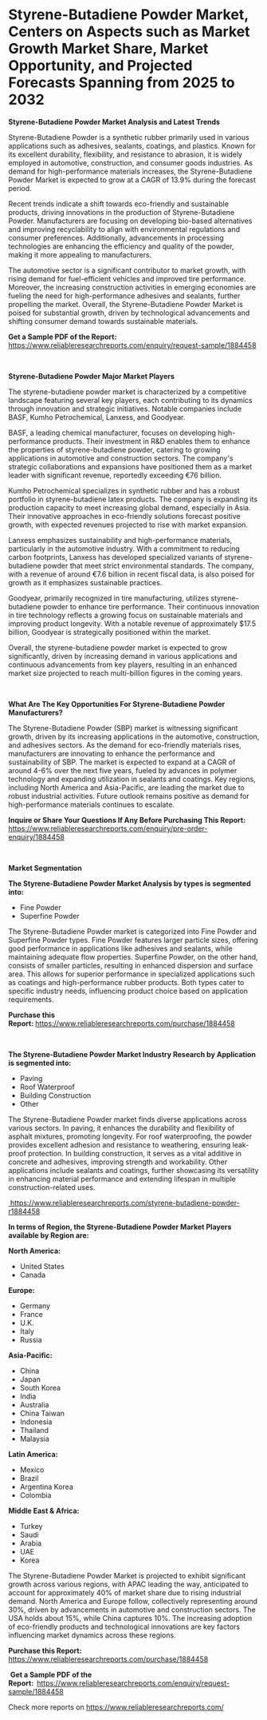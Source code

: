 <p><h1>Styrene-Butadiene Powder Market, Centers on Aspects such as Market Growth Market Share, Market Opportunity, and Projected Forecasts Spanning from 2025 to 2032</h1></p><p><strong>Styrene-Butadiene Powder Market Analysis and Latest Trends</strong></p>
<p><p>Styrene-Butadiene Powder is a synthetic rubber primarily used in various applications such as adhesives, sealants, coatings, and plastics. Known for its excellent durability, flexibility, and resistance to abrasion, it is widely employed in automotive, construction, and consumer goods industries. As demand for high-performance materials increases, the Styrene-Butadiene Powder Market is expected to grow at a CAGR of 13.9% during the forecast period.</p><p>Recent trends indicate a shift towards eco-friendly and sustainable products, driving innovations in the production of Styrene-Butadiene Powder. Manufacturers are focusing on developing bio-based alternatives and improving recyclability to align with environmental regulations and consumer preferences. Additionally, advancements in processing technologies are enhancing the efficiency and quality of the powder, making it more appealing to manufacturers.</p><p>The automotive sector is a significant contributor to market growth, with rising demand for fuel-efficient vehicles and improved tire performance. Moreover, the increasing construction activities in emerging economies are fueling the need for high-performance adhesives and sealants, further propelling the market. Overall, the Styrene-Butadiene Powder Market is poised for substantial growth, driven by technological advancements and shifting consumer demand towards sustainable materials.</p></p>
<p><strong>Get a Sample PDF of the Report:&nbsp;</strong> <a href="https://www.reliableresearchreports.com/enquiry/request-sample/1884458?utm_campaign=2102&utm_medium=2&utm_source=Github&utm_content=ia&utm_term=04022025&utm_id=styrene-butadiene-powder">https://www.reliableresearchreports.com/enquiry/request-sample/1884458</a></p>
<p>&nbsp;</p>
<p><strong>Styrene-Butadiene Powder Major Market Players</strong></p>
<p><p>The styrene-butadiene powder market is characterized by a competitive landscape featuring several key players, each contributing to its dynamics through innovation and strategic initiatives. Notable companies include BASF, Kumho Petrochemical, Lanxess, and Goodyear.</p><p>BASF, a leading chemical manufacturer, focuses on developing high-performance products. Their investment in R&D enables them to enhance the properties of styrene-butadiene powder, catering to growing applications in automotive and construction sectors. The company's strategic collaborations and expansions have positioned them as a market leader with significant revenue, reportedly exceeding €76 billion.</p><p>Kumho Petrochemical specializes in synthetic rubber and has a robust portfolio in styrene-butadiene latex products. The company is expanding its production capacity to meet increasing global demand, especially in Asia. Their innovative approaches in eco-friendly solutions forecast positive growth, with expected revenues projected to rise with market expansion.</p><p>Lanxess emphasizes sustainability and high-performance materials, particularly in the automotive industry. With a commitment to reducing carbon footprints, Lanxess has developed specialized variants of styrene-butadiene powder that meet strict environmental standards. The company, with a revenue of around €7.6 billion in recent fiscal data, is also poised for growth as it emphasizes sustainable practices.</p><p>Goodyear, primarily recognized in tire manufacturing, utilizes styrene-butadiene powder to enhance tire performance. Their continuous innovation in tire technology reflects a growing focus on sustainable materials and improving product longevity. With a notable revenue of approximately $17.5 billion, Goodyear is strategically positioned within the market.</p><p>Overall, the styrene-butadiene powder market is expected to grow significantly, driven by increasing demand in various applications and continuous advancements from key players, resulting in an enhanced market size projected to reach multi-billion figures in the coming years.</p></p>
<p>&nbsp;</p>
<p><strong>What Are The Key Opportunities For Styrene-Butadiene Powder Manufacturers?</strong></p>
<p><p>The Styrene-Butadiene Powder (SBP) market is witnessing significant growth, driven by its increasing applications in the automotive, construction, and adhesives sectors. As the demand for eco-friendly materials rises, manufacturers are innovating to enhance the performance and sustainability of SBP. The market is expected to expand at a CAGR of around 4-6% over the next five years, fueled by advances in polymer technology and expanding utilization in sealants and coatings. Key regions, including North America and Asia-Pacific, are leading the market due to robust industrial activities. Future outlook remains positive as demand for high-performance materials continues to escalate.</p></p>
<p><strong>Inquire or Share Your Questions If Any Before Purchasing This Report:</strong> <a href="https://www.reliableresearchreports.com/enquiry/pre-order-enquiry/1884458?utm_campaign=2102&utm_medium=2&utm_source=Github&utm_content=ia&utm_term=04022025&utm_id=styrene-butadiene-powder">https://www.reliableresearchreports.com/enquiry/pre-order-enquiry/1884458</a></p>
<p>&nbsp;</p>
<p><strong>Market Segmentation</strong></p>
<p><strong>The Styrene-Butadiene Powder Market Analysis by types is segmented into:</strong></p>
<p><ul><li>Fine Powder</li><li>Superfine Powder</li></ul></p>
<p><p>The Styrene-Butadiene Powder market is categorized into Fine Powder and Superfine Powder types. Fine Powder features larger particle sizes, offering good performance in applications like adhesives and sealants, while maintaining adequate flow properties. Superfine Powder, on the other hand, consists of smaller particles, resulting in enhanced dispersion and surface area. This allows for superior performance in specialized applications such as coatings and high-performance rubber products. Both types cater to specific industry needs, influencing product choice based on application requirements.</p></p>
<p><strong>Purchase this Report:&nbsp;</strong><a href="https://www.reliableresearchreports.com/purchase/1884458?utm_campaign=2102&utm_medium=2&utm_source=Github&utm_content=ia&utm_term=04022025&utm_id=styrene-butadiene-powder">https://www.reliableresearchreports.com/purchase/1884458</a></p>
<p>&nbsp;</p>
<p><strong>The Styrene-Butadiene Powder Market Industry Research by Application is segmented into:</strong></p>
<p><ul><li>Paving</li><li>Roof Waterproof</li><li>Building Construction</li><li>Other</li></ul></p>
<p><p>The Styrene-Butadiene Powder market finds diverse applications across various sectors. In paving, it enhances the durability and flexibility of asphalt mixtures, promoting longevity. For roof waterproofing, the powder provides excellent adhesion and resistance to weathering, ensuring leak-proof protection. In building construction, it serves as a vital additive in concrete and adhesives, improving strength and workability. Other applications include sealants and coatings, further showcasing its versatility in enhancing material performance and extending lifespan in multiple construction-related uses.</p></p>
<p><a href="https://www.reliableresearchreports.com/styrene-butadiene-powder-r1884458?utm_campaign=2102&utm_medium=2&utm_source=Github&utm_content=ia&utm_term=04022025&utm_id=styrene-butadiene-powder">&nbsp;https://www.reliableresearchreports.com/styrene-butadiene-powder-r1884458</a></p>
<p><strong>In terms of Region, the Styrene-Butadiene Powder Market Players available by Region are:</strong></p>
<p>
    <p> <strong> North America: </strong>
        <ul>
            <li>United States</li>
            <li>Canada</li>
        </ul>
        </p> 
    <p> <strong> Europe: </strong>
        <ul>
            <li>Germany</li>
            <li>France</li>
            <li>U.K.</li>
            <li>Italy</li>
            <li>Russia</li>
        </ul>
        </p> 
    <p> <strong> Asia-Pacific: </strong>
        <ul>
            <li>China</li>
            <li>Japan</li>
            <li>South Korea</li>
            <li>India</li>
            <li>Australia</li>
            <li>China Taiwan</li>
            <li>Indonesia</li>
            <li>Thailand</li>
            <li>Malaysia</li>
        </ul>
        </p> 
    <p> <strong> Latin America: </strong>
        <ul>
            <li>Mexico</li>
            <li>Brazil</li>
            <li>Argentina Korea</li>
            <li>Colombia</li>
        </ul>
        </p> 
    <p> <strong> Middle East & Africa: </strong>
        <ul>
            <li>Turkey</li>
            <li>Saudi</li>
            <li>Arabia</li>
            <li>UAE</li>
            <li>Korea</li>
        </ul>
    </p>
    </p>
<p><p>The Styrene-Butadiene Powder Market is projected to exhibit significant growth across various regions, with APAC leading the way, anticipated to account for approximately 40% of market share due to rising industrial demand. North America and Europe follow, collectively representing around 30%, driven by advancements in automotive and construction sectors. The USA holds about 15%, while China captures 10%. The increasing adoption of eco-friendly products and technological innovations are key factors influencing market dynamics across these regions.</p></p>
<p><strong>Purchase this Report: </strong><a href="https://www.reliableresearchreports.com/purchase/1884458?utm_campaign=2102&utm_medium=2&utm_source=Github&utm_content=ia&utm_term=04022025&utm_id=styrene-butadiene-powder">https://www.reliableresearchreports.com/purchase/1884458</a></p>
<p>&nbsp;<strong>Get a Sample PDF of the Report:&nbsp;&nbsp;</strong><a href="https://www.reliableresearchreports.com/enquiry/request-sample/1884458?utm_campaign=2102&utm_medium=2&utm_source=Github&utm_content=ia&utm_term=04022025&utm_id=styrene-butadiene-powder">https://www.reliableresearchreports.com/enquiry/request-sample/1884458</a></p>
<p><strong></strong></p>
<p>Check more reports on <a href="https://www.reliableresearchreports.com/?utm_campaign=2102&utm_medium=2&utm_source=Github&utm_content=ia&utm_term=04022025&utm_id=styrene-butadiene-powder">https://www.reliableresearchreports.com/</a></p>